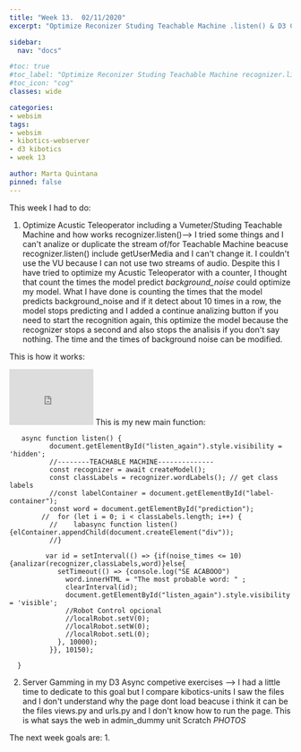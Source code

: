 ```yaml
---
title: "Week 13.  02/11/2020"
excerpt: "Optimize Reconizer Studing Teachable Machine .listen() & D3 Competitive Exercises SERVER"

sidebar:
  nav: "docs"

#toc: true
#toc_label: "Optimize Reconizer Studing Teachable Machine recognizer.listen() & D3 ASYNC Competitive Exercises SERVER"
#toc_icon: "cog"
classes: wide

categories:
- websim
tags:
- websim
- kibotics-webserver
- d3 kibotics
- week 13

author: Marta Quintana
pinned: false
---
```


This week I had to do:

1. Optimize Acustic Teleoperator including a Vumeter/Studing Teachable Machine and how works recognizer.listen()-->
I tried some things and I can't analize or duplicate the stream of/for Teachable Machine beacuse recognizer.listen() include getUserMedia and I can't change it. I couldn't use the VU because I can not use two streams of audio.
Despite this I have tried to optimize my Acustic Teleoperator with a counter, I thought that count the times the model predict _background_noise_ could optimize my model.
What I have done is counting the times that the model predicts background_noise and if it detect about 10 times in a row, the model stops predicting and I added a continue analizing button if you need to start the recognition again, this optimize the model because the recognizer stops a second and also stops the analisis if you don't say nothing. The time and the times of background noise can be modified.
  
This is how it works:
 <iframe width="150" height="100" src="https://youtube.com/embed/ucFZ2fNMu3o" frameborder="0" allow="autoplay; encrypted-media" allowfullscreen></iframe>
 This is my new main function: 
 
       async function listen() {
              document.getElementById("listen_again").style.visibility = 'hidden';
              //--------TEACHABLE MACHINE--------------
              const recognizer = await createModel();
              const classLabels = recognizer.wordLabels(); // get class labels
              //const labelContainer = document.getElementById("label-container");
              const word = document.getElementById("prediction");
            //  for (let i = 0; i < classLabels.length; i++) {
              //    labasync function listen() {elContainer.appendChild(document.createElement("div"));
              //}

             var id = setInterval(() => {if(noise_times <= 10){analizar(recognizer,classLabels,word)}else{
                setTimeout(() => {console.log("SE ACABOOO")
                  word.innerHTML = "The most probable word: " ;
                  clearInterval(id);
                  document.getElementById("listen_again").style.visibility = 'visible';
                  //Robot Control opcional
                  //localRobot.setV(0);
                  //localRobot.setW(0);
                  //localRobot.setL(0);
                }, 10000);
              }}, 10150);

      }
 

2. Server Gamming in my D3 Async competive exercises --> I had a little time to dedicate to this goal but I compare kibotics-units I saw the files and I don't understand why the page dont load beacuse i think it can be the files views.py and urls.py and I don't know how to run the page. This is what says the web in admin_dummy unit Scratch *PHOTOS*

 
The next week goals are:
1.
